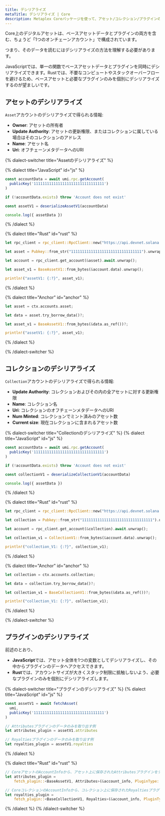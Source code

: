 ```yaml
---
title: デシリアライズ
metaTitle: デシリアライズ | Core
description: Metaplex Coreパッケージを使って、アセット/コレクション/プラグインのアカウントをデシリアライズする方法を学びます。
---
```


Core上のデジタルアセットは、ベースアセットデータとプラグインの両方を含む、ちょうど「1つのオンチェーンアカウント」で構成されています。

つまり、そのデータを読むにはデシリアライズの方法を理解する必要があります。

JavaScriptでは、単一の関数でベースアセットデータとプラグインを同時にデシリアライズできます。Rustでは、不要なコンピュートやスタックオーバーフローを避けるため、ベースアセットと必要なプラグインのみを個別にデシリアライズするのが望ましいです。

## アセットのデシリアライズ

`Asset`アカウントのデシリアライズで得られる情報:

- **Owner**: アセットの所有者
- **Update Authority**: アセットの更新権限、またはコレクションに属している場合はそのコレクションのアドレス
- **Name**: アセット名
- **Uri**: オフチェーンメタデータへのURI

{% dialect-switcher title="Assetのデシリアライズ" %}

{% dialect title="JavaScript" id="js" %}
```ts
const accountData = await umi.rpc.getAccount(
  publicKey('11111111111111111111111111111111')
)

if (!accountData.exists) throw 'Account does not exist'

const assetV1 = deserializeAssetV1(accountData)

console.log({ assetData })
```
{% /dialect %}

{% dialect title="Rust" id="rust" %}
```rust
let rpc_client = rpc_client::RpcClient::new("https://api.devnet.solana.com".to_string());

let asset = Pubkey::from_str("11111111111111111111111111111111").unwrap();

let account = rpc_client.get_account(&asset).await.unwrap();

let asset_v1 = BaseAssetV1::from_bytes(&account.data).unwrap();

println!("assetV1: {:?}", asset_v1);
```
{% /dialect %}

{% dialect title="Anchor" id="anchor" %}
```rust
let asset = ctx.accounts.asset;

let data = asset.try_borrow_data()?;

let asset_v1 = BaseAssetV1::from_bytes(&data.as_ref())?;

println!("assetV1: {:?}", asset_v1);
```
{% /dialect %}

{% /dialect-switcher %}

## コレクションのデシリアライズ

`Collection`アカウントのデシリアライズで得られる情報:

- **Update Authority**: コレクションおよびその内の全アセットに対する更新権限
- **Name**: コレクション名
- **Uri**: コレクションのオフチェーンメタデータへのURI
- **Num Minted**: コレクションでミント済みのアセット数
- **Current size**: 現在コレクションに含まれるアセット数

{% dialect-switcher title="Collectionのデシリアライズ" %}
{% dialect title="JavaScript" id="js" %}

```ts
const accountData = await umi.rpc.getAccount(
  publicKey('11111111111111111111111111111111')
)

if (!accountData.exists) throw 'Account does not exist'

const collectionV1 = deserializeCollectionV1(accountData)

console.log({ assetData })
```

{% /dialect %}

{% dialect title="Rust" id="rust" %}

```rust
let rpc_client = rpc_client::RpcClient::new("https://api.devnet.solana.com".to_string());

let collection = Pubkey::from_str("11111111111111111111111111111111").unwrap();

let account = rpc_client.get_account(&collection).await.unwrap();

let collection_v1 = CollectionV1::from_bytes(&account.data).unwrap();

println!("collection_V1: {:?}", collection_v1);
```

{% /dialect %}

{% dialect title="Anchor" id="anchor" %}

```rust
let collection = ctx.accounts.collection;

let data = collection.try_borrow_data()?;

let collection_v1 = BaseCollectionV1::from_bytes(&data.as_ref())?;

println!("collection_V1: {:?}", collection_v1);
```

{% /dialect %}

{% /dialect-switcher %}

## プラグインのデシリアライズ

前述のとおり、
- **JavaScript**では、アセット全体を1つの変数としてデシリアライズし、その中からプラグインのデータへアクセスできます。
- **Rust**では、アカウントサイズが大きくスタック制限に抵触しないよう、必要なプラグインのみを個別にデシリアライズします。

{% dialect-switcher title="プラグインのデシリアライズ" %}
{% dialect title="JavaScript" id="js" %}

```ts
const assetV1 = await fetchAsset(
  umi,
  publicKey('11111111111111111111111111111111')
)

// Attributesプラグインのデータのみを取り出す例
let attributes_plugin = assetV1.attributes

// Royaltiesプラグインのデータのみを取り出す例
let royalties_plugin = assetV1.royalties
```

{% /dialect %}

{% dialect title="Rust" id="rust" %}

```rust
// CoreアセットのAccountInfoから、アセット上に保存されたAttributesプラグインをデシリアライズする例
let attributes_plugin =
    fetch_plugin::<BaseAssetV1, Attributes>(&account_info, PluginType::Attributes).unwrap();

// CoreコレクションのAccountInfoから、コレクション上に保存されたRoyaltiesプラグインをデシリアライズする例
let royalties_plugin =
    fetch_plugin::<BaseCollectionV1, Royalties>(&account_info, PluginType::Royalties).unwrap();
```

{% /dialect %}
{% /dialect-switcher %}

